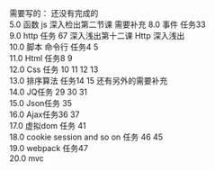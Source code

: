 
需要写的： 还没有完成的<br>
5.0 函数 js 深入检出第二节课 需要补充 
8.0 事件 任务33 <br>
9.0 http 任务 67 深入浅出第十二课 Http 深入浅出<br>
10.0 脚本 命令行 任务4 5 <br>
11.0 Html 任务8 9<br>
12.0 Css 任务 10 11 12 13 <br>
13.0 排序算法 任务14 15 还有另外的需要补充 <br>
14.0 JQ任务 29 30 31 <br>
15.0 Json任务 35<br>
16.0 Ajax任务36 37  <br>
17.0 虚拟dom 任务 41<br>
18.0 cookie session and so on 任务 46 45 <br>
19.0 webpack 任务47<br>
20.0 mvc<br> 



